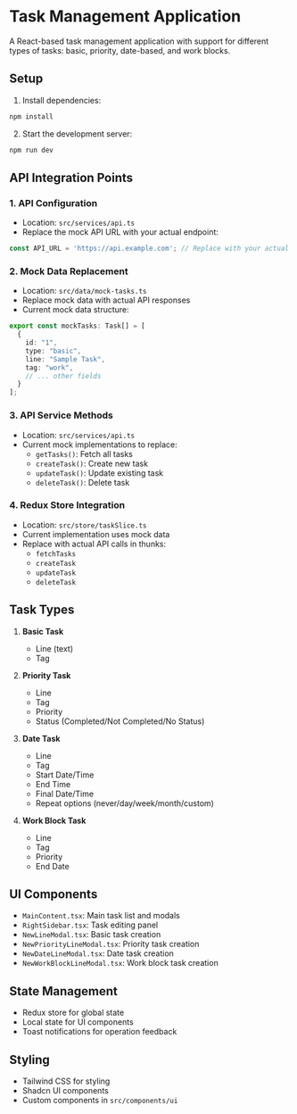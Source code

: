 # Task Management Application

A React-based task management application with support for different types of tasks: basic, priority, date-based, and work blocks.

## Setup

1. Install dependencies:
```bash
npm install
```

2. Start the development server:
```bash
npm run dev
```

## API Integration Points

### 1. API Configuration
- Location: `src/services/api.ts`
- Replace the mock API URL with your actual endpoint:
```typescript
const API_URL = 'https://api.example.com'; // Replace with your actual API URL
```

### 2. Mock Data Replacement
- Location: `src/data/mock-tasks.ts`
- Replace mock data with actual API responses
- Current mock data structure:
```typescript
export const mockTasks: Task[] = [
  {
    id: "1",
    type: "basic",
    line: "Sample Task",
    tag: "work",
    // ... other fields
  }
];
```

### 3. API Service Methods
- Location: `src/services/api.ts`
- Current mock implementations to replace:
  - `getTasks()`: Fetch all tasks
  - `createTask()`: Create new task
  - `updateTask()`: Update existing task
  - `deleteTask()`: Delete task

### 4. Redux Store Integration
- Location: `src/store/taskSlice.ts`
- Current implementation uses mock data
- Replace with actual API calls in thunks:
  - `fetchTasks`
  - `createTask`
  - `updateTask`
  - `deleteTask`

## Task Types

1. **Basic Task**
   - Line (text)
   - Tag

2. **Priority Task**
   - Line
   - Tag
   - Priority
   - Status (Completed/Not Completed/No Status)

3. **Date Task**
   - Line
   - Tag
   - Start Date/Time
   - End Time
   - Final Date/Time
   - Repeat options (never/day/week/month/custom)

4. **Work Block Task**
   - Line
   - Tag
   - Priority
   - End Date

## UI Components

- `MainContent.tsx`: Main task list and modals
- `RightSidebar.tsx`: Task editing panel
- `NewLineModal.tsx`: Basic task creation
- `NewPriorityLineModal.tsx`: Priority task creation
- `NewDateLineModal.tsx`: Date task creation
- `NewWorkBlockLineModal.tsx`: Work block task creation

## State Management

- Redux store for global state
- Local state for UI components
- Toast notifications for operation feedback

## Styling

- Tailwind CSS for styling
- Shadcn UI components
- Custom components in `src/components/ui`
